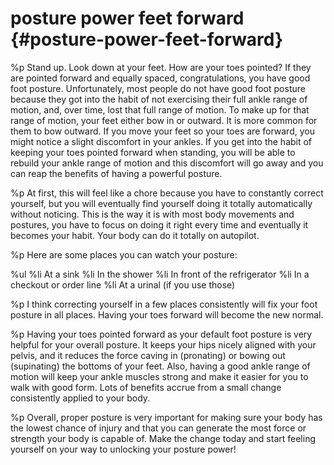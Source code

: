 # posture power feet forward {#posture-power-feet-forward}
%p
  Stand up. Look down at your feet. How are your toes pointed? If they
  are pointed forward and equally spaced, congratulations, you have good
  foot posture. Unfortunately, most people do not have good foot posture
  because they got into the habit of not exercising their full ankle
  range of motion, and, over time, lost that full range of motion. To
  make up for that range of motion, your feet either bow in or
  outward. It is more common for them to bow outward. If you move your
  feet so your toes are forward, you might notice a slight discomfort in
  your ankles. If you get into the habit of keeping your toes pointed
  forward when standing, you will be able to rebuild your ankle range of
  motion and this discomfort will go away and you can reap the benefits
  of having a powerful posture.

%p
  At first, this will feel like a chore because you have to constantly
  correct yourself, but you will eventually find yourself doing it
  totally automatically without noticing. This is the way it is with
  most body movements and postures, you have to focus on doing it right
  every time and eventually it becomes your habit. Your body can do it
  totally on autopilot.

%p
  Here are some places you can watch your posture:

%ul
  %li At a sink
  %li In the shower
  %li In front of the refrigerator
  %li In a checkout or order line
  %li At a urinal (if you use those)

%p
  I think correcting yourself in a few places consistently will fix your
  foot posture in all places. Having your toes forward will become the
  new normal.

%p
  Having your toes pointed forward as your default foot posture is very
  helpful for your overall posture. It keeps your hips nicely aligned
  with your pelvis, and it reduces the force caving in (pronating) or
  bowing out (supinating) the bottoms of your feet. Also, having a good
  ankle range of motion will keep your ankle muscles strong and make it
  easier for you to walk with good form. Lots of benefits accrue from a
  small change consistently applied to your body.

%p
  Overall, proper posture is very important for making sure your body
  has the lowest chance of injury and that you can generate the most
  force or strength your body is capable of. Make the change today and
  start feeling yourself on your way to unlocking your posture power!
